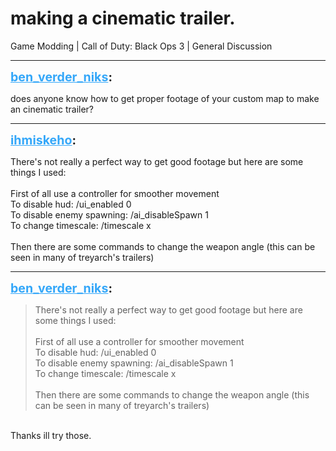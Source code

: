 # making a cinematic trailer.
Game Modding | Call of Duty: Black Ops 3 | General Discussion

---
<strong style="font-size: 1.4em;"><span style="text-decoration: underline;text-decoration-color: #34a7f9;"><span style="color:#34a7f9;">ben_verder_niks</span></span>:</strong>

<p>does anyone know how to get proper footage of your custom map to make an cinematic trailer?</p>

---
<strong style="font-size: 1.4em;"><span style="text-decoration: underline;text-decoration-color: #34a7f9;"><span style="color:#34a7f9;">ihmiskeho</span></span>:</strong>

<p>There&#39;s not really a perfect way to get good footage but here are some things I used:<br /><br />First of all use a controller for smoother movement<br />To disable hud: /ui_enabled 0<br />To disable enemy spawning: /ai_disableSpawn 1<br />To change timescale: /timescale x<br /><br />Then there are some commands to change the weapon angle (this can be seen in many of treyarch&#39;s trailers)</p>

---
<strong style="font-size: 1.4em;"><span style="text-decoration: underline;text-decoration-color: #34a7f9;"><span style="color:#34a7f9;">ben_verder_niks</span></span>:</strong>

<p><blockquote>There&#39;s not really a perfect way to get good footage but here are some things I used:<br /><br />First of all use a controller for smoother movement<br />To disable hud: /ui_enabled 0<br />To disable enemy spawning: /ai_disableSpawn 1<br />To change timescale: /timescale x<br /><br />Then there are some commands to change the weapon angle (this can be seen in many of treyarch&#39;s trailers)<br /></blockquote><br />Thanks ill try those.</p>
